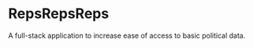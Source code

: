 RepsRepsReps
============

A full-stack application to increase ease of access to basic political data.

